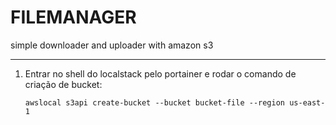 # FILEMANAGER
simple downloader and uploader with amazon s3

---

1) Entrar no shell do localstack pelo portainer e rodar o comando de criação de bucket:
    ```shell
    awslocal s3api create-bucket --bucket bucket-file --region us-east-1
    ```
